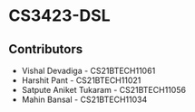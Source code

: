 # CS3423-DSL

## Contributors

- Vishal Devadiga - CS21BTECH11061
- Harshit Pant - CS21BTECH11021
- Satpute Aniket Tukaram - CS21BTECH11056
- Mahin Bansal - CS21BTECH11034
